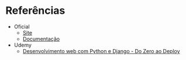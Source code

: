 # Referências

* Oficial
  * [Site](https://www.djangoproject.com)
  * [Documentação](https://docs.djangoproject.com)
* Udemy
  * [Desenvolvimento web com Python e Django - Do Zero ao Deploy](https://www.udemy.com/desenvolvimento-web-com-python-e-django)
